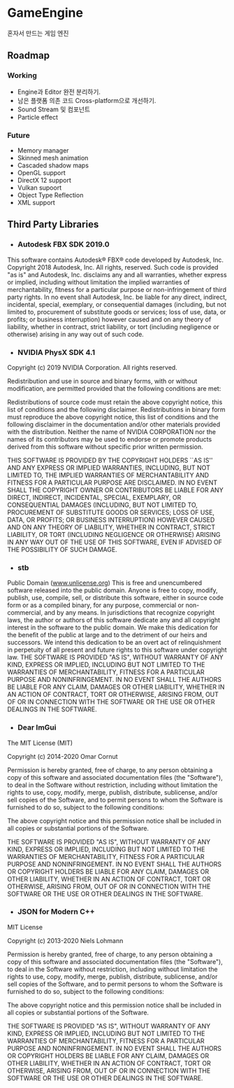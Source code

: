 # GameEngine

혼자서 만드는 게임 엔진

## Roadmap

### Working
- Engine과 Editor 완전 분리하기.
- 남은 플랫폼 의존 코드 Cross-platform으로 개선하기.
- Sound Stream 및 컴포넌트
- Particle effect

### Future
- Memory manager
- Skinned mesh animation
- Cascaded shadow maps
- OpenGL support
- DirectX 12 support
- Vulkan supoort
- Object Type Reflection
- XML support

## Third Party Libraries

- ### Autodesk FBX SDK 2019.0

This software contains Autodesk® FBX® code developed by Autodesk, Inc. Copyright 2018 Autodesk, Inc. All rights, reserved. 
Such code is provided "as is" and Autodesk, Inc. disclaims any and all warranties, whether express or implied, including without 
limitation the implied warranties of merchantability, fitness for a particular purpose or non-infringement of third party rights. In 
no event shall Autodesk, Inc. be liable for any direct, indirect, incidental, special, exemplary, or consequential damages 
(including, but not limited to, procurement of substitute goods or services; loss of use, data, or profits; or business interruption) 
however caused and on any theory of liability, whether in contract, strict liability, or tort (including negligence or otherwise) 
arising in any way out of such code.


- ### NVIDIA PhysX SDK 4.1

Copyright (c) 2019 NVIDIA Corporation. All rights reserved.

Redistribution and use in source and binary forms, with or without modification, are permitted provided that the following 
conditions are met:

Redistributions of source code must retain the above copyright notice, this list of conditions and the following 
disclaimer.
Redistributions in binary form must reproduce the above copyright notice, this list of conditions and the following 
disclaimer in the documentation and/or other materials provided with the distribution.
Neither the name of NVIDIA CORPORATION nor the names of its contributors may be used to endorse or promote 
products derived from this software without specific prior written permission.

THIS SOFTWARE IS PROVIDED BY THE COPYRIGHT HOLDERS ``AS IS'' AND ANY EXPRESS OR IMPLIED WARRANTIES, 
INCLUDING, BUT NOT LIMITED TO, THE IMPLIED WARRANTIES OF MERCHANTABILITY AND FITNESS FOR A PARTICULAR 
PURPOSE ARE DISCLAIMED. IN NO EVENT SHALL THE COPYRIGHT OWNER OR CONTRIBUTORS BE LIABLE FOR ANY DIRECT, 
INDIRECT, INCIDENTAL, SPECIAL, EXEMPLARY, OR CONSEQUENTIAL DAMAGES (INCLUDING, BUT NOT LIMITED TO, 
PROCUREMENT OF SUBSTITUTE GOODS OR SERVICES; LOSS OF USE, DATA, OR PROFITS; OR BUSINESS INTERRUPTION) 
HOWEVER CAUSED AND ON ANY THEORY OF LIABILITY, WHETHER IN CONTRACT, STRICT LIABILITY, OR TORT (INCLUDING 
NEGLIGENCE OR OTHERWISE) ARISING IN ANY WAY OUT OF THE USE OF THIS SOFTWARE, EVEN IF ADVISED OF THE 
POSSIBILITY OF SUCH DAMAGE.


- ### stb

Public Domain (www.unlicense.org)
This is free and unencumbered software released into the public domain.
Anyone is free to copy, modify, publish, use, compile, sell, or distribute this
software, either in source code form or as a compiled binary, for any purpose,
commercial or non-commercial, and by any means.
In jurisdictions that recognize copyright laws, the author or authors of this
software dedicate any and all copyright interest in the software to the public
domain. We make this dedication for the benefit of the public at large and to
the detriment of our heirs and successors. We intend this dedication to be an
overt act of relinquishment in perpetuity of all present and future rights to
this software under copyright law.
THE SOFTWARE IS PROVIDED "AS IS", WITHOUT WARRANTY OF ANY KIND, EXPRESS OR
IMPLIED, INCLUDING BUT NOT LIMITED TO THE WARRANTIES OF MERCHANTABILITY,
FITNESS FOR A PARTICULAR PURPOSE AND NONINFRINGEMENT. IN NO EVENT SHALL THE
AUTHORS BE LIABLE FOR ANY CLAIM, DAMAGES OR OTHER LIABILITY, WHETHER IN AN
ACTION OF CONTRACT, TORT OR OTHERWISE, ARISING FROM, OUT OF OR IN CONNECTION
WITH THE SOFTWARE OR THE USE OR OTHER DEALINGS IN THE SOFTWARE.


- ### Dear ImGui

The MIT License (MIT)

Copyright (c) 2014-2020 Omar Cornut

Permission is hereby granted, free of charge, to any person obtaining a copy
of this software and associated documentation files (the "Software"), to deal
in the Software without restriction, including without limitation the rights
to use, copy, modify, merge, publish, distribute, sublicense, and/or sell
copies of the Software, and to permit persons to whom the Software is
furnished to do so, subject to the following conditions:

The above copyright notice and this permission notice shall be included in all
copies or substantial portions of the Software.

THE SOFTWARE IS PROVIDED "AS IS", WITHOUT WARRANTY OF ANY KIND, EXPRESS OR
IMPLIED, INCLUDING BUT NOT LIMITED TO THE WARRANTIES OF MERCHANTABILITY,
FITNESS FOR A PARTICULAR PURPOSE AND NONINFRINGEMENT. IN NO EVENT SHALL THE
AUTHORS OR COPYRIGHT HOLDERS BE LIABLE FOR ANY CLAIM, DAMAGES OR OTHER
LIABILITY, WHETHER IN AN ACTION OF CONTRACT, TORT OR OTHERWISE, ARISING FROM,
OUT OF OR IN CONNECTION WITH THE SOFTWARE OR THE USE OR OTHER DEALINGS IN THE
SOFTWARE.


- ### JSON for Modern C++

MIT License 

Copyright (c) 2013-2020 Niels Lohmann

Permission is hereby granted, free of charge, to any person obtaining a copy
of this software and associated documentation files (the "Software"), to deal
in the Software without restriction, including without limitation the rights
to use, copy, modify, merge, publish, distribute, sublicense, and/or sell
copies of the Software, and to permit persons to whom the Software is
furnished to do so, subject to the following conditions:

The above copyright notice and this permission notice shall be included in all
copies or substantial portions of the Software.

THE SOFTWARE IS PROVIDED "AS IS", WITHOUT WARRANTY OF ANY KIND, EXPRESS OR
IMPLIED, INCLUDING BUT NOT LIMITED TO THE WARRANTIES OF MERCHANTABILITY,
FITNESS FOR A PARTICULAR PURPOSE AND NONINFRINGEMENT. IN NO EVENT SHALL THE
AUTHORS OR COPYRIGHT HOLDERS BE LIABLE FOR ANY CLAIM, DAMAGES OR OTHER
LIABILITY, WHETHER IN AN ACTION OF CONTRACT, TORT OR OTHERWISE, ARISING FROM,
OUT OF OR IN CONNECTION WITH THE SOFTWARE OR THE USE OR OTHER DEALINGS IN THE
SOFTWARE.